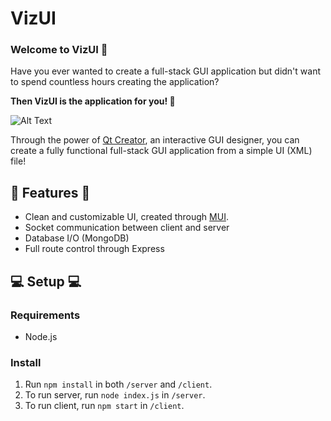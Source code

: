 # VizUI
### Welcome to VizUI 👋
Have you ever wanted to create a full-stack GUI application but didn't want to spend countless hours creating the application?

**Then VizUI is the application for you! 🤩** 

![Alt Text](https://media.giphy.com/media/TefE1FDoAHciTa4H94/giphy.gif)

Through the power of [Qt Creator](https://www.qt.io/), an interactive GUI designer, you can create a fully functional full-stack GUI application from a simple UI (XML) file!
 
## 🚀 Features  🚀

- Clean and customizable UI, created through [MUI](https://mui.com/).
- Socket communication between client and server
- Database I/O (MongoDB)
- Full route control through Express

## 💻 Setup 💻
### Requirements

- Node.js

### Install

1. Run `npm install` in both `/server` and `/client`.
2. To run server, run `node index.js` in `/server`.
3. To run client, run `npm start` in `/client`.
